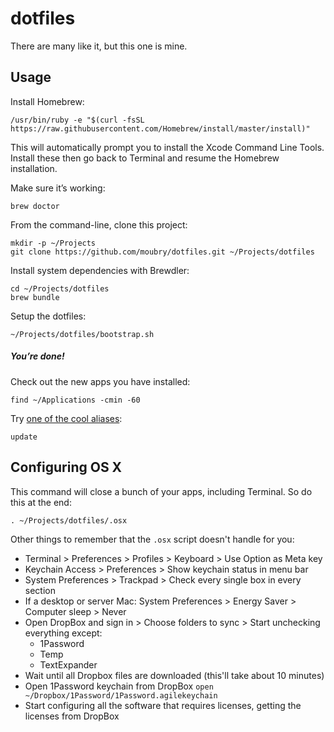 # dotfiles

There are many like it, but this one is mine.

## Usage

Install Homebrew:

    /usr/bin/ruby -e "$(curl -fsSL https://raw.githubusercontent.com/Homebrew/install/master/install)"

This will automatically prompt you to install the Xcode Command Line Tools. Install these then go back to Terminal and resume the Homebrew installation.

Make sure it’s working:

    brew doctor

From the command-line, clone this project:

    mkdir -p ~/Projects
    git clone https://github.com/moubry/dotfiles.git ~/Projects/dotfiles

Install system dependencies with Brewdler:

    cd ~/Projects/dotfiles
    brew bundle

Setup the dotfiles:

    ~/Projects/dotfiles/bootstrap.sh

##### You’re done!

Check out the new apps you have installed:

    find ~/Applications -cmin -60

Try [one of the cool aliases](https://github.com/moubry/dotfiles/blob/master/dotfiles/bash/updaters):

    update

## Configuring OS X

This command will close a bunch of your apps, including Terminal. So do this at the end:

    . ~/Projects/dotfiles/.osx

Other things to remember that the `.osx` script doesn't handle for you:

* Terminal > Preferences > Profiles > Keyboard > Use Option as Meta key
* Keychain Access > Preferences > Show keychain status in menu bar
* System Preferences > Trackpad > Check every single box in every section
* If a desktop or server Mac: System Preferences > Energy Saver > Computer sleep > Never
* Open DropBox and sign in > Choose folders to sync > Start unchecking everything except:
  * 1Password
  * Temp
  * TextExpander
* Wait until all Dropbox files are downloaded (this'll take about 10 minutes)
* Open 1Password keychain from DropBox `open ~/Dropbox/1Password/1Password.agilekeychain`
* Start configuring all the software that requires licenses, getting the licenses from DropBox
